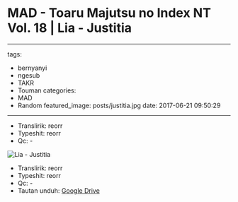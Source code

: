 # MAD - Toaru Majutsu no Index NT Vol. 18 | Lia - Justitia

---

tags:

- bernyanyi
- ngesub
- TAKR
- Touman
  categories:
- MAD
- Random
  featured_image: posts/justitia.jpg
  date: 2017-06-21 09:50:29

---

- Translirik: reorr
- Typeshit: reorr
- Qc: -

<!-- more -->

![Lia - Justitia](/static/images/justitia.jpg)

- Translirik: reorr
- Typeshit: reorr
- Qc: -
- Tautan unduh: [Google Drive](https://drive.google.com/file/d/0B-XpBI8zNUN4djlpQk9YUENfcGs/view)
